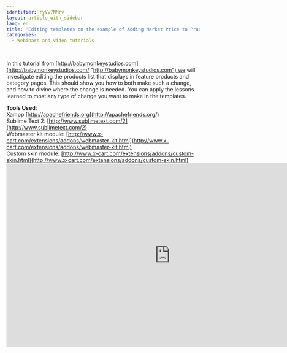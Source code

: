 ```yaml
---
identifier: ryVv7NMrv
layout: article_with_sidebar
lang: en
title: 'Editing templates on the example of Adding Market Price to Products List in X-Сart 5: Tutorial by Mike White'
categories:
  - Webinars and video tutorials

---
```



In this tutorial from [http://babymonkeystudios.com](http://babymonkeystudios.com/ "http://babymonkeystudios.com") we will investigate editing the products list that displays in feature products and category pages. This should show you how to both make such a change, and how to divine where the change is needed. You can apply the lessons learned to most any type of change you want to make in the templates. 

**Tools Used**:   
Xampp [http://apachefriends.org](http://apachefriends.org/)  
Sublime Text 2: [http://www.sublimetext.com/2](http://www.sublimetext.com/2)  
Webmaster kit module: [http://www.x-cart.com/extensions/addons/webmaster-kit.html](http://www.x-cart.com/extensions/addons/webmaster-kit.html)  
Custom skin module: [http://www.x-cart.com/extensions/addons/custom-skin.html](http://www.x-cart.com/extensions/addons/custom-skin.html)<iframe class="youtube-player" type="text/html" style="width: 853px; height: 480px" src="http://www.youtube.com/embed/LxpUCoYU_nU" frameborder="0"></iframe>